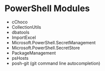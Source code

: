 # PowerShell Modules

- cChoco
- CollectionUtils
- dbatools
- ImportExcel
- Microsoft.PowerShell.SecretManagement
- Microsoft.PowerShell.SecretStore
- PackageManagement
- psHosts
- posh-git (git command line autocompletion)
